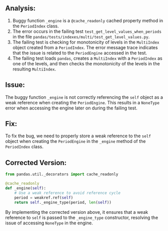 ## Analysis:
1. Buggy function `_engine` is a `@cache_readonly` cached property method in the `PeriodIndex` class.
2. The error occurs in the failing test `test_get_level_values_when_periods` in the file `pandas/tests/indexes/multi/test_get_level_values.py`.
3. The failing test is checking for monotonicity of levels in the `MultiIndex` object created from a `PeriodIndex`. The error message trace indicates that the issue is related to the `PeriodEngine` accessed in the test.
4. The failing test loads `pandas`, creates a `MultiIndex` with a `PeriodIndex` as one of the levels, and then checks the monotonicity of the levels in the resulting `MultiIndex`.

## Issue:
The buggy function `_engine` is not correctly referencing the `self` object as a weak reference when creating the `PeriodEngine`. This results in a `NoneType` error when accessing the engine later on during the failing test.

## Fix:
To fix the bug, we need to properly store a weak reference to the `self` object when creating the `PeriodEngine` in the `_engine` method of the `PeriodIndex` class.

## Corrected Version:
```python
from pandas.util._decorators import cache_readonly

@cache_readonly
def _engine(self):
    # Use a weak reference to avoid reference cycle
    period = weakref.ref(self)
    return self._engine_type(period, len(self))
```

By implementing the corrected version above, it ensures that a weak reference to `self` is passed to the `_engine_type` constructor, resolving the issue of accessing `NoneType` in the engine.